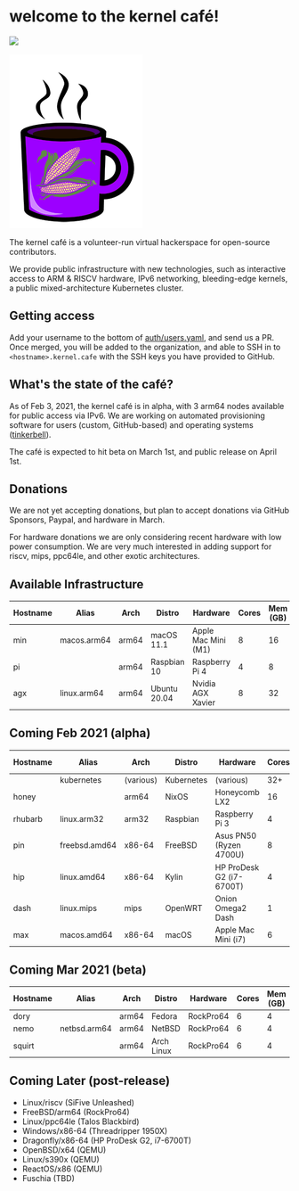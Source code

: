 # welcome to the kernel café! 

<a href="https://discord.gg/s8nwgXQaKP"><img src="https://img.shields.io/discord/806023590348062750"></a>

<img src="logo.png">

The kernel café is a volunteer-run virtual hackerspace for open-source contributors. 

We provide public infrastructure with new technologies, such as interactive access to ARM & RISCV hardware, IPv6 networking, bleeding-edge kernels, a public mixed-architecture Kubernetes cluster.

## Getting access 

Add your username to the bottom of [auth/users.yaml](auth/users.yaml), and send us a PR. Once merged, you will be added to the organization, and able to SSH in to `<hostname>.kernel.cafe` with the SSH keys you have provided to GitHub. 

## What's the state of the café?

As of Feb 3, 2021, the kernel café is in alpha, with 3 arm64 nodes available for public access via IPv6. We are working on automated provisioning software for users (custom, GitHub-based) and operating systems ([tinkerbell](http://tinkerbell.org)).

The café is expected to hit beta on March 1st, and public release on April 1st.

## Donations

We are not yet accepting donations, but plan to accept donations via GitHub Sponsors, Paypal, and hardware in March.

For hardware donations we are only considering recent hardware with low power consumption. We are very much interested in adding support for riscv, mips, ppc64le, and other exotic architectures.

## Available Infrastructure

| Hostname     | Alias       | Arch    | Distro          | Hardware                  | Cores | Mem (GB) |
| ------------ | ----------- | ------- | --------------- | ------------------------- | ----- | -------- |
| min       | macos.arm64 | arm64   | macOS 11.1      | Apple Mac Mini (M1)       | 8     | 16       |
| pi        |             | arm64   | Raspbian 10     | Raspberry Pi 4            | 4     | 8        |
| agx    | linux.arm64 | arm64   | Ubuntu 20.04    | Nvidia AGX Xavier         | 8     | 32       |

## Coming Feb 2021 (alpha)

| Hostname     | Alias           | Arch      | Distro       | Hardware                   | Cores |  Mem (GB) | 
| ------------ | --------------- | --------- | ------------ | -------------------------- | ----- | --------- |
|              | kubernetes      | (various) | Kubernetes   | (various)                  | 32+   | 100+      |
| honey    |                 | arm64     | NixOS        | Honeycomb LX2              | 16    | 64        |
| rhubarb     | linux.arm32     | arm32     | Raspbian     | Raspberry Pi 3             | 4     | 2         |
| pin    | freebsd.amd64   | x86-64    | FreeBSD      | Asus PN50 (Ryzen 4700U)    | 8     | 4         | 
| hip    | linux.amd64     | x86-64    | Kylin        | HP ProDesk G2 (i7-6700T)   | 4     | 16        |
| dash      | linux.mips      | mips      | OpenWRT      | Onion Omega2 Dash          | 1     | 128MB     |   
| max         | macos.amd64     | x86-64    | macOS        | Apple Mac Mini (i7)        | 6     | 32 GB     |

## Coming Mar 2021 (beta)

| Hostname     | Alias           | Arch      | Distro       | Hardware                   | Cores |  Mem (GB) | 
| ------------ | --------------- | --------- | ------------ | -------------------------- | ----- | --------- |
| dory     |                 | arm64     | Fedora       | RockPro64                  | 6     | 4         |
| nemo  | netbsd.arm64    | arm64     | NetBSD       | RockPro64                  | 6     | 4         |
| squirt     |                 | arm64     | Arch Linux   | RockPro64                  | 6     | 4         |

## Coming Later (post-release)

* Linux/riscv (SiFive Unleashed)
* FreeBSD/arm64 (RockPro64)
* Linux/ppc64le (Talos Blackbird)
* Windows/x86-64 (Threadripper 1950X)
* Dragonfly/x86-64 (HP ProDesk G2, i7-6700T)
* OpenBSD/x64 (QEMU)
* Linux/s390x (QEMU)
* ReactOS/x86 (QEMU)
* Fuschia (TBD)
